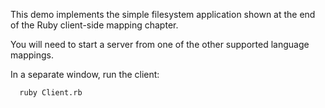 This demo implements the simple filesystem application shown at the
end of the Ruby client-side mapping chapter.

You will need to start a server from one of the other supported
language mappings.

In a separate window, run the client:

      ruby Client.rb
